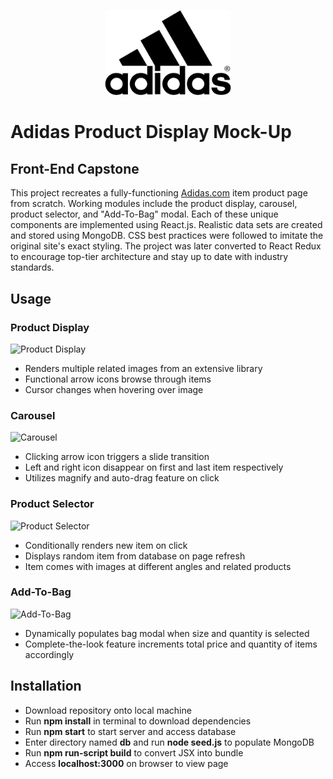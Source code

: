 <p align="center"><img src="adidas.png" height="40%" width="40%"/></p>

# Adidas Product Display Mock-Up

## Front-End Capstone

This project recreates a fully-functioning [Adidas.com](https://www.adidas.com/) item product page from scratch. Working modules include the product display, carousel, product selector, and "Add-To-Bag" modal. Each of these unique components are implemented using React.js. Realistic data sets are created and stored using MongoDB. CSS best practices were followed to imitate the original site's exact styling. The project was later converted to React Redux to encourage top-tier architecture and stay up to date with industry standards.

## Usage

<h3>Product Display</h3>

![Product Display](https://i.imgur.com/VFtHST0.gif)
- Renders multiple related images from an extensive library
- Functional arrow icons browse through items
- Cursor changes when hovering over image

<h3>Carousel</h3>

![Carousel](https://i.imgur.com/Sv8px5W.gif)
- Clicking arrow icon triggers a slide transition
- Left and right icon disappear on first and last item respectively
- Utilizes magnify and auto-drag feature on click

<h3>Product Selector</h3>

![Product Selector](https://i.imgur.com/ErhD0tI.gif)
- Conditionally renders new item on click
- Displays random item from database on page refresh
- Item comes with images at different angles and related products

<h3>Add-To-Bag</h3>

![Add-To-Bag](https://i.imgur.com/Bxu8Exp.gif)
- Dynamically populates bag modal when size and quantity is selected
- Complete-the-look feature increments total price and quantity of items accordingly

## Installation

- Download repository onto local machine
- Run <b>npm install</b> in terminal to download dependencies
- Run <b>npm start</b> to start server and access database
- Enter directory named <b>db</b> and run <b>node seed.js</b> to populate MongoDB
- Run <b>npm run-script build</b> to convert JSX into bundle
- Access <b>localhost:3000</b> on browser to view page